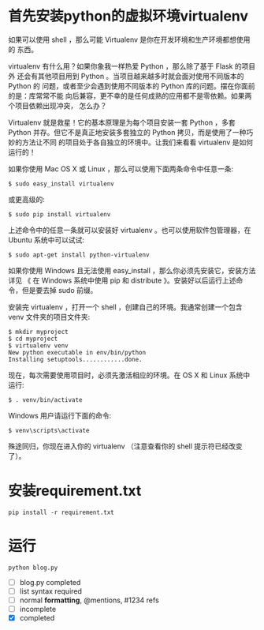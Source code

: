 
# 首先安装python的虚拟环境virtualenv

如果可以使用 shell ，那么可能 Virtualenv 是你在开发环境和生产环境都想使用的 东西。

virtualenv 有什么用？如果你象我一样热爱 Python ，那么除了基于 Flask 的项目外 还会有其他项目用到 Python 。当项目越来越多时就会面对使用不同版本的 Python 的 问题，或者至少会遇到使用不同版本的 Python 库的问题。摆在你面前的是：库常常不能 向后兼容，更不幸的是任何成熟的应用都不是零依赖。如果两个项目依赖出现冲突， 怎么办？

Virtualenv 就是救星！它的基本原理是为每个项目安装一套 Python ，多套 Python 并存。但它不是真正地安装多套独立的 Python 拷贝，而是使用了一种巧妙的方法让不同 的项目处于各自独立的环境中。让我们来看看 virtualenv 是如何运行的！

如果你使用 Mac OS X 或 Linux ，那么可以使用下面两条命令中任意一条:

	$ sudo easy_install virtualenv

或更高级的:

	$ sudo pip install virtualenv

上述命令中的任意一条就可以安装好 virtualenv 。也可以使用软件包管理器，在 Ubuntu 系统中可以试试:

	$ sudo apt-get install python-virtualenv

如果你使用 Windows 且无法使用 easy_install ，那么你必须先安装它，安装方法详见 《 在 Windows 系统中使用 pip 和 distribute 》。安装好以后运行上述命令，但是要去掉 sudo 前缀。

安装完 virtualenv ，打开一个 shell ，创建自己的环境。我通常创建一个包含 venv 文件夹的项目文件夹:

	$ mkdir myproject
	$ cd myproject
	$ virtualenv venv
	New python executable in env/bin/python
	Installing setuptools............done.

现在，每次需要使用项目时，必须先激活相应的环境。在 OS X 和 Linux 系统中运行:

	$ . venv/bin/activate

Windows 用户请运行下面的命令:

	$ venv\scripts\activate

殊途同归，你现在进入你的 virtualenv （注意查看你的 shell 提示符已经改变了）。

# 安装requirement.txt
	pip install -r requirement.txt

# 运行

	python blog.py

- [ ] blog.py completed
- [ ] list syntax required
- [ ] normal **formatting**, @mentions, #1234 refs
- [ ] incomplete
- [x] completed
